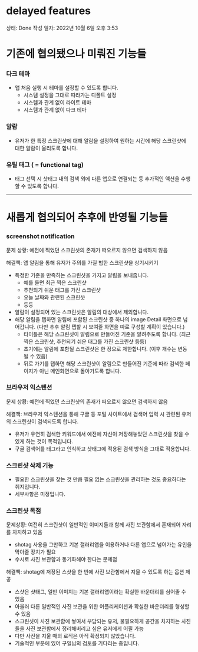 # delayed features

상태: Done
작성 일자: 2022년 10월 6일 오후 3:53

# 기존에 협의됐으나 미뤄진 기능들

### 다크 테마

- 앱 처음 실행 시 테마를 설정할 수 있도록 합니다.
    - 시스템 설정을 그대로 따라가는 디폴트 설정
    - 시스템과 관계 없이 라이트 테마
    - 시스템과 관계 없이 다크 테마

### 알람

- 유저가 한 특정 스크린샷에 대해 알람을 설정하여 원하는 시간에 해당 스크린샷에 대한 알람이 울리도록 합니다.

### 유틸 태그 ( = functional tag)

- 태그 선택 시 샷태그 내의 검색 외에 다른 앱으로 연결되는 등 추가적인 액션을 수행할 수 있도록 합니다.

---

# 새롭게 협의되어 추후에 반영될 기능들

### screenshot notification

문제 상황: 예전에 찍었던 스크린샷의 존재가 떠오르지 않으면 검색하지 않음

해결책: 앱 알림을 통해 유저가 주의를 가질 법한 스크린샷을 상기시키기

- 특정한 기준을 만족하는 스크린샷을 가지고 알림을 보내줍니다.
    - 예를 들면 최근 찍은 스크린샷
    - 추천되기 쉬운 태그를 가진 스크린샷
    - 오늘 날짜와 관련된 스크린샷
    - 등등
- 알람이 설정되어 있는 스크린샷은 알림의 대상에서 제외합니다.
- 해당 알림을 탭하면 알림에 포함된 스크린샷 중 하나의 image Detail 화면으로 넘어갑니다. (다만 추후 알림 탭할 시 보여줄 화면을 따로 구성할 계획이 있습니다.)
    - 타이틀은 해당 스크린샷이 알림으로 만들어진 기준을 알려주도록 합니다. (최근 찍은 스크린샷, 추천되기 쉬운 태그를 가진 스크린샷 등등)
    - 초기에는 알림에 포함될 스크린샷은 한 장으로 제한합니다. (이후 개수는 변동될 수 있음)
    - 뒤로 가기를 탭하면 해당 스크린샷이 알림으로 만들어진 기준에 따라 검색한 페이지가 아닌 메인화면으로 돌아가도록 합니다.

### 브라우저 익스텐션

문제 상황: 예전에 찍었던 스크린샷의 존재가 떠오르지 않으면 검색하지 않음

해결책: 브라우저 익스텐션을 통해 구글 등 포털 사이트에서 검색어 입력 시 관련된 유저의 스크린샷이 검색되도록 합니다.

- 유저가 우연히 검색한 키워드에서 예전에 자신이 저장해놓았던 스크린샷을 찾을 수 있게 하는 것이 목적입니다.
- 구글 검색어를 태그라고 인식하고 샷태그에 적용된 검색 방식을 그대로 적용합니다.
    
    

### 스크린샷 삭제 기능

- 필요한 스크린샷을 찾는 것 만큼 필요 없는 스크린샷을 관리하는 것도 중요하다는 취지입니다.
- 세부사항은 미정입니다.

### 스크린샷 독점

문제상황: 여전히 스크린샷이 일반적인 이미지들과 함께 사진 보관함에서 혼재되어 자리를 차지하고 있음

- shotag 사용을 그만하고 기본 갤러리앱을 이용하거나 다른 앱으로 넘어가는 유인을 막아줄 장치가 필요
- 수시로 사진 보관함과 동기화해야 한다는 문제점

해결책: shotag에 저장된 스샷을 한 번에 사진 보관함에서 지울 수 있도록 하는 옵션 제공 

- 스샷은 샷태그, 일반 이미지는 기본 갤러리앱이라는 확실한 바운더리를 심어줄 수 있음
- 아울러 다른 일반적인 사진 보관을 위한 어플리케이션과 확실한 바운더리를 형성할 수 있음
- 스크린샷이 사진 보관함에 쌓여서 부담되는 유저, 불필요하게 공간을 차지하는 사진들을 사진 보관함에서 정리해버리고 싶은 유저에게 어필 가능
- 다만 사진을 지울 때의 로직은 아직 확정되지 않았습니다.
- 기술적인 부분에 있어 구일님의 검토를 기다리는 중입니다.
